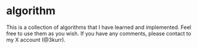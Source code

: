 # algorithm  
This is a collection of algorithms that I have learned and implemented. Feel free to use them as you wish. If you have any comments, please contact to my X account (@3kurr).  
